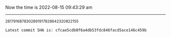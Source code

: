 Now the time is 2022-08-15 09:43:29 am

---

<small>2817916878302891917828642320822155</small>

```txt
Latest commit SHA is: cfcae5cdb0f6a4db53fdc846facd5ace146c459b
```
